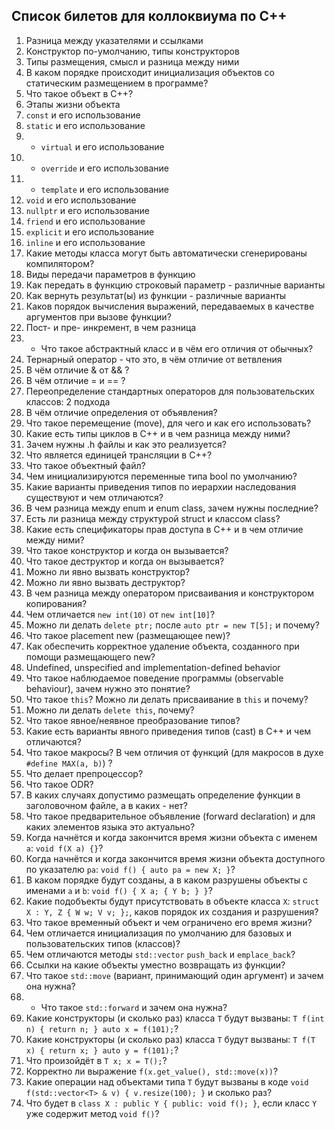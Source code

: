 ## Список билетов для коллоквиума по C++

1. Разница между указателями и ссылками  
2. Конструктор по-умолчанию, типы конструкторов  
3. Типы размещения, смысл и разница между ними  
4. В каком порядке происходит инициализация объектов со статическим размещением в программе?  
5. Что такое объект в C++?  
6. Этапы жизни объекта  
7. `const` и его использование  
8. `static` и его использование  
9. * `virtual` и его использование  
10. * `override` и его использование  
11. * `template` и его использование  
12. `void` и его использование  
13. `nullptr` и его использование  
14. `friend` и его использование  
15. `explicit` и его использование  
16. `inline` и его использование  
17. Какие методы класса могут быть автоматически сгенерированы компилятором?  
18. Виды передачи параметров в функцию  
19. Как передать в функцию строковый параметр - различные варианты  
20. Как вернуть результат(ы) из функции - различные варианты  
21. Каков порядок вычисления выражений, передаваемых в качестве аргументов при вызове функции?  
22. Пост- и пре- инкремент, в чем разница  
23. * Что такое абстрактный класс и в чём его отличия от обычных?  
24. Тернарный оператор - что это, в чём отличие от ветвления  
25. В чём отличие & от && ?  
26. В чём отличие = и == ?  
27. Переопределение стандартных операторов для пользовательских классов: 2 подхода  
28. В чём отличие определения от объявления?  
29. Что такое перемещение (move), для чего и как его использовать?  
30. Какие есть типы циклов в C++ и в чем разница между ними?  
31. Зачем нужны .h файлы и как это реализуется?  
32. Что является единицей трансляции в C++?  
33. Что такое объектный файл?  
34. Чем инициализируются переменные типа bool по умолчанию?  
35. Какие варианты приведения типов по иерархии наследования существуют и чем отличаются?  
36. В чем разница между enum и enum class, зачем нужны последние?  
37. Есть ли разница между структурой struct и классом class?  
38. Какие есть спецификаторы прав доступа в C++ и в чем отличие между ними?  
39. Что такое конструктор и когда он вызывается?  
40. Что такое деструктор и когда он вызывается?  
41. Можно ли явно вызвать конструктор?  
42. Можно ли явно вызвать деструктор?  
43. В чем разница между оператором присваивания и конструктором копирования?  
44. Чем отличается `new int(10)` от `new int[10]`?  
45. Можно ли делать `delete ptr;` после `auto ptr = new T[5];` и почему?  
46. Что такое placement new (размещающее new)?  
47. Как обеспечить корректное удаление объекта, созданного при помощи размещающего new?  
48. Undefined, unspecified and implementation-defined behavior  
49. Что такое наблюдаемое поведение программы (observable behaviour), зачем нужно это понятие?  
50. Что такое `this`? Можно ли делать присваивание в `this` и почему?  
51. Можно ли делать `delete this`, почему?  
52. Что такое явное/неявное преобразование типов?  
53. Какие есть варианты явного приведения типов (cast) в C++ и чем отличаются?  
54. Что такое макросы? В чем отличия от функций (для макросов в духе `#define MAX(a, b)`) ?  
55. Что делает препроцессор?  
56. Что такое ODR?  
57. В каких случаях допустимо размещать определение функции в заголовочном файле, а в каких - нет?  
58. Что такое предварительное объявление (forward declaration) и для каких элементов языка это актуально?  
59. Когда начнётся и когда закончится время жизни объекта с именем `a`: `void f(X a) {}`?  
60. Когда начнётся и когда закончится время жизни объекта доступного по указателю `pa`: `void f() { auto pa = new X; }`?  
61. В каком порядке будут созданы, а в каком разрушены объекты с именами `a` и `b`: `void f() { X a; { Y b; } }`?  
62. Какие подобъекты будут присутствовать в объекте класса `X`: `struct X : Y, Z { W w; V v; };`, каков порядок их создания и разрушения?  
63. Что такое временный объект и чем ограничено его время жизни?  
64. Чем отличается инициализация по умолчанию для базовых и пользовательских типов (классов)?  
65. Чем отличаются методы `std::vector` `push_back` и `emplace_back`?  
66. Ссылки на какие объекты уместно возвращать из функции?  
67. Что такое `std::move` (вариант, принимающий один аргумент) и зачем она нужна?  
68. * Что такое `std::forward` и зачем она нужна?  
69. Какие конструкторы (и сколько раз) класса `T` будут вызваны: `T f(int n) { return n; } auto x = f(101);`?  
70. Какие конструкторы (и сколько раз) класса `T` будут вызваны: `T f(T x) { return x; } auto y = f(101);`?  
71. Что произойдёт в `T x; x = T();`?  
72. Корректно ли выражение `f(x.get_value(), std::move(x))`?  
73. Какие операции над объектами типа `T` будут вызваны в коде `void f(std::vector<T> & v) { v.resize(100); }` и сколько раз?  
74. Что будет в `class X : public Y { public: void f(); }`, если класс `Y` уже содержит метод `void f()`?  

